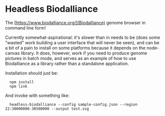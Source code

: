 Headless Biodalliance
=======================

The [https://www.biodalliance.org/](Biodalliance) genome browser
in command line form!

Currently somewhat-aspirational: it's slower than in needs to be (does
some "wasted" work building a user interface that will never be seen),
and can be a bit of a pain to install on some platforms because it
depends on the node-canvas library.  It does, however, work if you need
to produce genome pictures in batch mode, and serves as an example of
how to use Biodalliance as a library rather than a standalone application.

Installation should just be:

      npm install
      npm link

And invoke with something like:

      headless-biodalliance --config sample-config.json --region 22:30000000-30500000 --output test.svg


